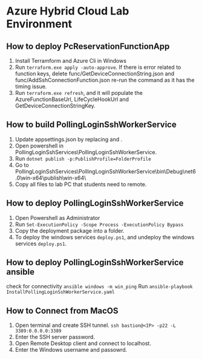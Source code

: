 # Azure Hybrid Cloud Lab Environment

## How to deploy PcReservationFunctionApp
1. Install Terramform and Azure Cli in Windows
2. Run ```terraform.exe apply -auto-approve```. If there is error related to function keys, delete func/GetDeviceConnectionString.json and func/AddSshConnectionFunction.json re-run the command as it has the timing issue.
3. Run ```terraform.exe refresh```, and it will populate the AzureFunctionBaseUrl, LifeCycleHookUrl and GetDeviceConnectionStringKey.

## How to build PollingLoginSshWorkerService
1. Update appsettings.json by replacing <AzureFunctionBaseUrl> and <GetDeviceConnectionStringKey>.
2. Open powershell in PollingLoginSshServices\PollingLoginSshWorkerService.
3. Run ```dotnet publish -p:PublishProfile=FolderProfile``` 
4. Go to PollingLoginSshServices\PollingLoginSshWorkerService\bin\Debug\net6.0\win-x64\publish\win-x64\
5. Copy all files to lab PC that students need to remote.

## How to deploy PollingLoginSshWorkerService
1. Open Powershell as Administrator
2. Run ```Set-ExecutionPolicy -Scope Process -ExecutionPolicy Bypass```
3. Copy the deployment package into a folder.
4. To deploy the windows services  ```deploy.ps1```, and undeploy the windows services  ```deploy.ps1```.


## How to deploy PollingLoginSshWorkerService ansible
check for connectivity ```ansible windows -m win_ping```
Run ```ansible-playbook InstallPollingLoginSshWorkerService.yaml```

## How to Connect from MacOS
1. Open terminal and create SSH tunnel. ```ssh bastion@<IP> -p22 -L 3389:0.0.0.0:3389```
2. Enter the SSH server password.
3. Open Remote Desktop client and connect to localhost.
4. Enter the Windows username and passowrd.